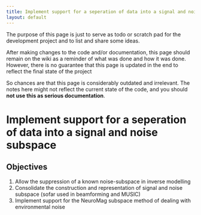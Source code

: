 ```yaml
---
title: Implement support for a seperation of data into a signal and noise subspace
layout: default
---
```


<div class="alert-danger">
The purpose of this page is just to serve as todo or scratch pad for the development project and to list and share some ideas. 

After making changes to the code and/or documentation, this page should remain on the wiki as a reminder of what was done and how it was done. However, there is no guarantee that this page is updated in the end to reflect the final state of the project

So chances are that this page is considerably outdated and irrelevant. The notes here might not reflect the current state of the code, and you should **not use this as serious documentation**.
</div>

# Implement support for a seperation of data into a signal and noise subspace

## Objectives

 1.  Allow the suppression of a known noise-subspace in inverse modelling
 2.  Consolidate the construction and representation of signal and noise subspace (sofar used in beamforming and MUSIC)
 3.  Implement support for the NeuroMag subspace method of dealing with environmental noise 

